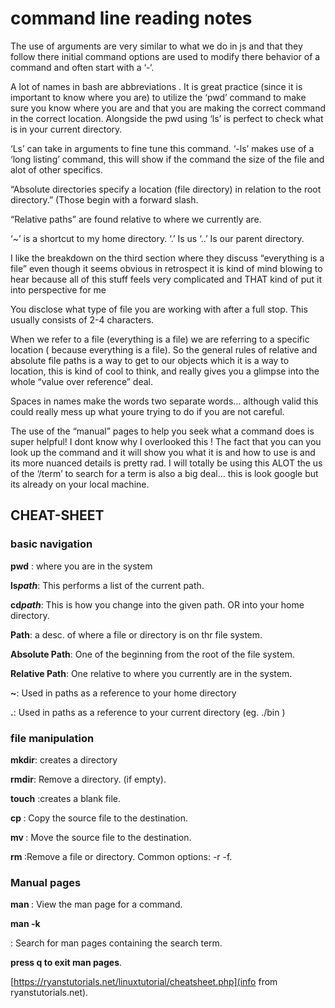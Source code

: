# command line reading notes

The use of arguments are very similar to what we do in js and that they follow there initial command options are used to modify there behavior of a command and often start with a ‘-‘.

A lot of names in bash are abbreviations .
It is great practice (since it is important to know where you are) to utilize the ‘pwd’ command to make sure you know where you are and that you are making the correct command in the correct location.
Alongside the pwd using ‘ls’ is perfect to check what is in your current directory.

‘Ls’ can take in arguments to fine tune this command. ‘-ls’ makes use of a ‘long listing’ command, this will show if the command the size of the file and alot of other specifics.

“Absolute directories specify a location (file directory) in relation to the root directory.” (Those begin with a forward slash.

“Relative paths” are found relative to where we currently are.

‘~’  is a shortcut to my home directory.
‘.’ Is us ‘..’ Is our parent directory.

I like the breakdown on the third section where they discuss “everything is a file” even though it seems obvious in retrospect it is kind of mind blowing to hear because all of this stuff feels very complicated and THAT kind of put it into perspective for me

You disclose what type of file you are working with after a full stop. This usually consists of 2-4 characters.

When we refer to a file (everything is a file) we are referring to a specific location ( because everything is a file). So the general rules of relative and absolute file paths is a way to get to our objects which it is a way to location, this is kind of cool to think, and really gives you a glimpse into the whole “value over reference” deal.

Spaces in names make the words two separate words… although valid this could really mess up what youre trying to do if you are not careful.

The use of the “manual” pages to help you seek what a command does is super helpful! I dont know why I overlooked this ! The fact that you can you look up the command and it will show you what it is and how to use is and its more nuanced details is pretty rad. I will totally be using this ALOT the us of the ‘/term’ to search for a term is also a big deal… this is look google but its already on your local machine.

## CHEAT-SHEET

### basic navigation

**pwd** : where you are in the system

**ls*path***: This performs a list of the current path.

**cd*path***: This is how you change into the given path. OR into your home directory.

**Path**: a desc. of where a file or directory is on thr file system.

**Absolute Path**:  One of the beginning from the root of the file system.

**Relative Path**: One relative to where you currently are in the system.

**~**: Used in paths as a reference to your home directory

**.**: Used in paths as a reference to your current directory (eg. ./bin )

### file manipulation

**mkdir<directoryname>**: creates a directory

**rmdir<directoryname>**: Remove a directory. (if empty).

**touch<filename>** :creates a blank file.

**cp<source> <destination>**: Copy the source file to the destination.

**mv <source> <destination>**: Move the source file to the destination.

**rm <path>**:Remove a file or directory.
Common options: -r -f.

### Manual pages

**man <command>**: View the man page for a command.

**man -k <search term>** : Search for man pages containing the search term.

**press q to exit man pages**.

[https://ryanstutorials.net/linuxtutorial/cheatsheet.php](info from ryanstutorials.net).
